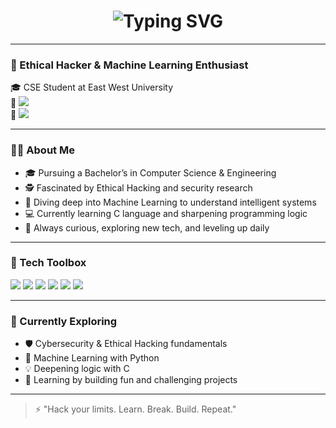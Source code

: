 <h1 align="center">
  <img src="https://readme-typing-svg.herokuapp.com?font=Fira+Code&size=28&duration=3000&pause=1000&color=FF0000&center=true&vCenter=true&width=435&lines=Hi%2C+I'm+Mehrab+Morshed+Marjan!;Ethical+Hacker+%26+ML+Enthusiast" alt="Typing SVG" />
</h1>

---

### 🚀 Ethical Hacker & Machine Learning Enthusiast

🎓 CSE Student at East West University  
📧 <a href="mailto:2025-1-60-142@std.ewubd.edu"><img src="https://img.shields.io/badge/Email-FF0000?style=for-the-badge&logo=gmail&logoColor=white"/></a>  
🔗 <a href="https://www.linkedin.com/in/maarjaan-morshed-919445237/"><img src="https://img.shields.io/badge/LinkedIn-FF0000?style=for-the-badge&logo=linkedin&logoColor=white"/></a>

---

### 👨‍💻 About Me

- 🎓 Pursuing a Bachelor’s in Computer Science & Engineering  
- 🕵 Fascinated by Ethical Hacking and security research  
- 🤖 Diving deep into Machine Learning to understand intelligent systems  
- 💻 Currently learning C language and sharpening programming logic  
- 🌟 Always curious, exploring new tech, and leveling up daily  

---

### 🧰 Tech Toolbox

<img src="https://img.shields.io/badge/HTML5-E34F26?style=for-the-badge&logo=html5&logoColor=white"/>
<img src="https://img.shields.io/badge/CSS3-1572B6?style=for-the-badge&logo=css3&logoColor=white"/>
<img src="https://img.shields.io/badge/JavaScript-F7DF1E?style=for-the-badge&logo=javascript&logoColor=black"/>
<img src="https://img.shields.io/badge/React-20232A?style=for-the-badge&logo=react&logoColor=61DAFB"/>
<img src="https://img.shields.io/badge/GitHub-181717?style=for-the-badge&logo=github&logoColor=white"/>
<img src="https://img.shields.io/badge/VS%20Code-007ACC?style=for-the-badge&logo=visual-studio-code&logoColor=white"/>

---

### 🧠 Currently Exploring

- 🛡 Cybersecurity & Ethical Hacking fundamentals  
- 🤖 Machine Learning with Python  
- 💡 Deepening logic with C  
- 🧪 Learning by building fun and challenging projects  

---

> ⚡ "Hack your limits. Learn. Break. Build. Repeat."
